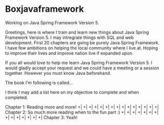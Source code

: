# Boxjavaframework
Working on Java Spring Framework Version 5.

Greetings, here is where I train and learn new things about Java Spring Framework Version 5. I may intregrate things with SQL and
web development. First 20 chapters are going be purely Java Spring Framework. I have few ambitions on helping the local community
where I live at. Hoping to improve their lives and improve nation live if expanded upon.

If you all would love to help me learn Java Spring Framework Version 5. I would gladly accept your request and we could have a 
meeting or a session together. However you must know Java beforehand.

The book I'm following is called...

I think I may add a list here on my objective to complete and when completed.


Chapter 1: Reading more and more!
+|
+|
+|
+|
+|
+|
+|
+|
+|
+|
+|
+|
+|
+|
+|
Chapter 2: So much more reading when to the fun part :)
+|
+|
+|
+|
+|
+|
+|
+|
+|
+|
+|
+|
+|
+|
Chapter 3: Yeah!
